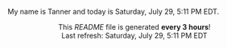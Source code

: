 My name is Tanner and today is Saturday, July 29, 5:11 PM EDT.

<p align="center">This <i>README</i> file is generated <b>every 3 hours</b>!</br>Last refresh: Saturday, July 29, 5:11 PM EDT<br /></p>
